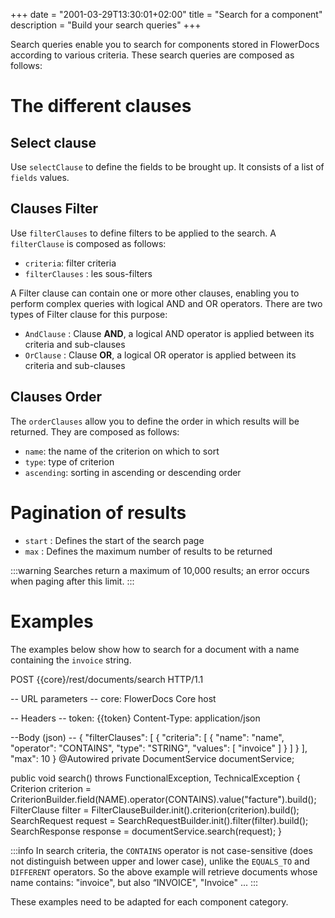 +++
date = "2001-03-29T13:30:01+02:00"
title = "Search for a component"
description = "Build your search queries"
+++

Search queries enable you to search for components stored in FlowerDocs according to various criteria. These search queries are composed as follows: 

# The different clauses 

## Select clause
	
Use ``selectClause`` to define the fields to be brought up. It consists of a list of ``fields`` values. 

## Clauses Filter

Use ``filterClauses`` to define filters to be applied to the search. A ``filterClause`` is composed as follows: 

- ``criteria``: filter criteria
- ``filterClauses`` : les sous-filters

A Filter clause can contain one or more other clauses, enabling you to perform complex queries with logical AND and OR operators. 
There are two types of Filter clause for this purpose: 

- ``AndClause`` : Clause **AND**, a logical AND operator is applied between its criteria and sub-clauses 
- ``OrClause`` : Clause **OR**, a logical OR operator is applied between its criteria and sub-clauses

## Clauses Order

The ``orderClauses`` allow you to define the order in which results will be returned. They are composed as follows: 

- ``name``: the name of the criterion on which to sort
- ``type``: type of criterion
- ``ascending``: sorting in ascending or descending order

# Pagination of results

- ``start`` : Defines the start of the search page
- ``max`` : Defines the maximum number of results to be returned

:::warning
Searches return a maximum of 10,000 results; an error occurs when paging after this limit.
:::
 
# Examples

The examples below show how to search for a document with a name containing the `invoice` string.

POST {{core}/rest/documents/search HTTP/1.1

-- URL parameters --
core: FlowerDocs Core host

-- Headers --
token: {{token}
Content-Type: application/json

--Body (json) --
{
    "filterClauses": [
        {
            "criteria": [
                {
                    "name": "name",
                    "operator": "CONTAINS",
                    "type": "STRING",
                    "values": [
                        "invoice"
                    ]
                }
            ]
        }
    ],
    "max": 10
}
@Autowired
private DocumentService documentService;

public void search() throws FunctionalException, TechnicalException
{
	Criterion criterion = CriterionBuilder.field(NAME).operator(CONTAINS).value("facture").build();
	FilterClause filter = FilterClauseBuilder.init().criterion(criterion).build();
	SearchRequest request = SearchRequestBuilder.init().filter(filter).build();
	SearchResponse response = documentService.search(request);
}

:::info
In search criteria, the ``CONTAINS`` operator is not case-sensitive (does not distinguish between upper and lower case), unlike the ``EQUALS_TO`` and ``DIFFERENT`` operators.
So the above example will retrieve documents whose name contains: "invoice", but also “INVOICE", "Invoice" ...
:::

These examples need to be adapted for each component category.
